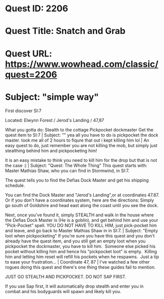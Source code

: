 # Quest ID: 2206
# Quest Title: Snatch and Grab
# Quest URL: https://www.wowhead.com/classic/quest=2206
# Subject: "simple way"
First discover SI:7

Located:
Elwynn Forest / Jerod's Landing / 47,87

What you gotta do:
Stealth to the cottage
Pickpocket dockmaster
Get the quest item to SI:7 | Subject: "<Blank>"
yea all you have to do is pickpocket the dock master. took me all of 2 hours to fiqure that out i kept killing him lol | An easy quest to do, just remember you are not killing the mob, but simply just stealthing behind him and pickpocketing him!

It is an easy mistake to think you need to kill him for the drop but that is not the case :) | Subject: "Quest: The Whole Thing"
This quest starts with: Master Mathias Shaw, who you can find in Stormwind, in SI:7.

The quest tells you to find the Defias Dock Master and get his shipping schedule.

You can find the Dock Master and "Jerod's Landing",or at coordinates 47.87. Or if you don't have a coordinates system, here are the directions: Simply go south of Goldshire and head east along the coast until you see the dock.

Next, once you've found it, simply STEALTH and walk in the house where the Defias Dock Master is (He is a goblin), and get behind him and use your "Pick-Pocket" spell. YOU DO NOT HAVE TO KILL HIM, just pick-pocket him and leave, and go back to Master Mathias Shaw in in SI:7. | Subject: "Empty loot when pickpocketing"
If you're sure you have this quest and you don't already have the quest item, and you still get an empty loot when you pickpocket the dockmaster, you have to kill him.  Someone else picked his pocket without killing him and hence his "pickpocket loot" is empty.  Killing him and letting him reset will refill his pockets when he respawns.  Just a tip to ease your frustration... | Coordinate 47, 87 | I've watched a few other rogues doing this quest and there's one thing these guides fail to mention.

JUST GO STEALTH AND PICKPOCKET. DO NOT SAP FIRST.

If you use Sap first, it will automatically drop stealth and enter you in combat and his bodyguards will spawn and likely kill you.